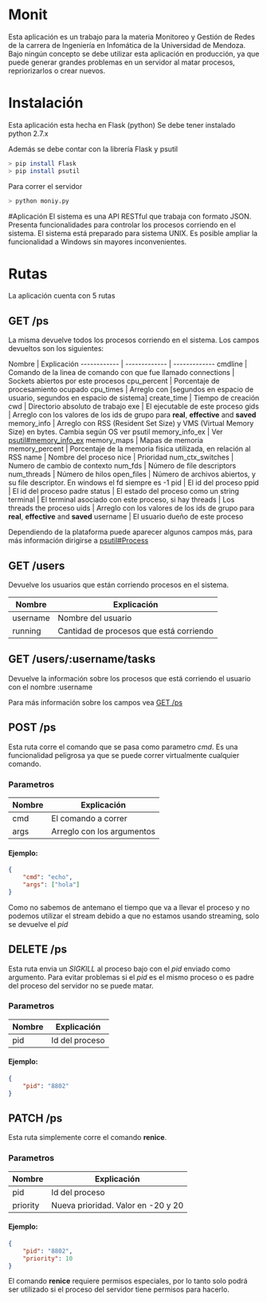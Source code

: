 # Monit
Esta aplicación es un trabajo para la materia Monitoreo y Gestión de Redes de la carrera de Ingeniería en Infomática de la Universidad de Mendoza.
Bajo ningún concepto se debe utilizar esta aplicación en producción, ya que puede generar grandes problemas en un servidor al matar procesos, repriorizarlos o crear nuevos.

# Instalación
Esta aplicación esta hecha en Flask (python)
Se debe tener instalado python 2.7.x

Además se debe contar con la librería Flask y psutil

```bash
> pip install Flask
> pip install psutil
```

Para correr el servidor

```bash
> python moniy.py
```

#Aplicación
El sistema es una API RESTful que trabaja con formato JSON.
Presenta funcionalidades para controlar los procesos corriendo en el sistema.
El sistema está preparado para sistema UNIX. Es posible ampliar la funcionalidad a Windows sin mayores inconvenientes.

# Rutas
La aplicación cuenta con 5 rutas

## GET /ps
La misma devuelve todos los procesos corriendo en el sistema. Los campos devueltos son los siguientes:

Nombre | Explicación
------------ | ------------- | -------------
cmdline | Comando de la linea de comando con que fue llamado
connections | Sockets abiertos por este procesos
cpu_percent | Porcentaje de procesamiento ocupado
cpu_times |  Arreglo con [segundos en espacio de usuario, segundos en espacio de sistema]
create_time | Tiempo de creación
cwd | Directorio absoluto de trabajo
exe | El ejecutable de este proceso
gids | Arreglo con los valores de los ids de grupo para **real**, **effective** and **saved**
memory_info | Arreglo con RSS (Resident Set Size) y VMS (Virtual Memory Size) en bytes. Cambia según OS ver psutil
memory_info_ex | Ver [psutil#memory_info_ex](http://pythonhosted.org/psutil/#psutil.Process.memory_info_ex)
memory_maps | Mapas de memoria
memory_percent | Porcentaje de la memoria fisica utilizada, en relación al RSS
name | Nombre del proceso
nice | Prioridad
num_ctx_switches | Numero de cambio de contexto
num_fds | Número de file descriptors
num_threads | Número de hilos
open_files | Número de archivos abiertos, y su file descriptor. En windows el fd siempre es -1
pid | El id del proceso
ppid | El id del proceso padre
status | El estado del proceso como un string
terminal | El terminal asociado con este proceso, si hay
threads | Los threads the proceso
uids | Arreglo con los valores de los ids de grupo para **real**, **effective** and **saved**
username | El usuario dueño de este proceso

Dependiendo de la plataforma puede aparecer algunos campos más, para más información dirigirse a [psutil#Process](http://pythonhosted.org/psutil/#process-class)

## GET /users
Devuelve los usuarios que están corriendo procesos en el sistema.

Nombre | Explicación
------------ | -------------
username | Nombre del usuario
running | Cantidad de procesos que está corriendo

## GET /users/:username/tasks
Devuelve la información sobre los procesos que está corriendo el usuario con el nombre :username

Para más información sobre los campos vea [GET /ps](#GET-/ps)

## POST /ps
Esta ruta corre el comando que se pasa como parametro *cmd*. Es una funcionalidad peligrosa ya que se puede correr virtualmente cualquier comando.

### Parametros

Nombre | Explicación
------------ | -------------
cmd | El comando a correr
args | Arreglo con los argumentos

#### Ejemplo:

```json
{
    "cmd": "echo",
    "args": ["hola"]
}
```
Como no sabemos de antemano el tiempo que va a llevar el proceso y no podemos utilizar el stream debido a que no estamos usando streaming, solo se devuelve el *pid*

## DELETE /ps
Esta ruta envia un *SIGKILL* al proceso bajo con el *pid* enviado como argumento.
Para evitar problemas si el *pid* es el mismo proceso o es padre del proceso del servidor no se puede matar.

### Parametros

Nombre | Explicación
------------ | -------------
pid | Id del proceso

#### Ejemplo:

```json
{
    "pid": "8802"
}
```


## PATCH /ps
Esta ruta simplemente corre el comando **renice**.

### Parametros

Nombre | Explicación
------------ | -------------
pid | Id del proceso
priority | Nueva prioridad. Valor en -20 y 20

#### Ejemplo:

```json
{
    "pid": "8802",
    "priority": 10
}
```

El comando **renice** requiere permisos especiales, por lo tanto solo podrá ser utilizado si el proceso del servidor tiene permisos para hacerlo.
